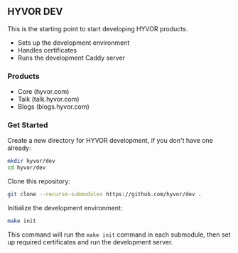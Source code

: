 ## HYVOR DEV

This is the starting point to start developing HYVOR products.

-   Sets up the development environment
-   Handles certificates
-   Runs the development Caddy server

### Products

-   Core (hyvor.com)
-   Talk (talk.hyvor.com)
-   Blogs (blogs.hyvor.com)

### Get Started

Create a new directory for HYVOR development, if you don't have one already:

```bash
mkdir hyvor/dev
cd hyvor/dev
```

Clone this repository:

```bash
git clone --recurse-submodules https://github.com/hyvor/dev .
```

Initialize the development environment:

```bash
make init
```

This command will run the `make init` command in each submodule, then set up required certificates and run the development server.
